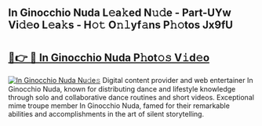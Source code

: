 ## In Ginocchio Nuda L𝚎a𝚔ed N𝚞𝚍e - Part-UYw Vi𝚍𝚎o L𝚎a𝚔s - H𝚘𝚝 O𝚗𝚕yf𝚊ns P𝚑𝚘tos Jx9fU

# <h2><a href="http://kf2xoqg.oniu.top/?m=In+Ginocchio+Nuda">🔗👉 🔴 In Ginocchio Nuda P𝚑ot𝚘𝚜 V𝚒d𝚎o</a></h2>

[![In Ginocchio Nuda Nu𝚍e𝚜](https://i.imgur.com/0qMVB7G.gif)](http://kf2xoqg.oniu.top/?m=In+Ginocchio+Nuda)
Digital content provider and web entertainer In Ginocchio Nuda, known for distributing dance and lifestyle knowledge through solo and collaborative dance routines and short videos. Exceptional mime troupe member In Ginocchio Nuda, famed for their remarkable abilities and accomplishments in the art of silent storytelling.  
